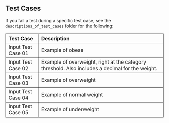 ## Test Cases
If you fail a test during a specific test case, see the `descriptions_of_test_cases` folder for the following:
<table border="1" style="width: 100%; text-align: left;">
  <tr>
    <th>Test Case</th>
    <th>Description</th>
  </tr>
  <tr>
    <td>Input Test Case 01</td>
    <td>Example of obese</td>
  </tr>
  <tr>
    <td>Input Test Case 02</td>
    <td>Example of overweight, right at the category threshold. Also includes a decimal for the weight.</td>
  </tr>
  <tr>
    <td>Input Test Case 03</td>
    <td>Example of overweight</td>
  </tr>
  <tr>
    <td>Input Test Case 04</td>
    <td>Example of normal weight</td>
  </tr>
  <tr>
    <td>Input Test Case 05</td>
    <td>Example of underweight</td>
  </tr>
</table>